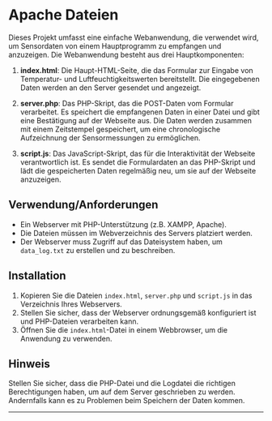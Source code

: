 # Apache Dateien

Dieses Projekt umfasst eine einfache Webanwendung, die verwendet wird, um Sensordaten von einem Hauptprogramm zu empfangen und anzuzeigen. Die Webanwendung besteht aus drei Hauptkomponenten:

1. **index.html**: Die Haupt-HTML-Seite, die das Formular zur Eingabe von Temperatur- und Luftfeuchtigkeitswerten bereitstellt. Die eingegebenen Daten werden an den Server gesendet und angezeigt.

2. **server.php**: Das PHP-Skript, das die POST-Daten vom Formular verarbeitet. Es speichert die empfangenen Daten in einer Datei und gibt eine Bestätigung auf der Webseite aus. Die Daten werden zusammen mit einem Zeitstempel gespeichert, um eine chronologische Aufzeichnung der Sensormessungen zu ermöglichen.

3. **script.js**: Das JavaScript-Skript, das für die Interaktivität der Webseite verantwortlich ist. Es sendet die Formulardaten an das PHP-Skript und lädt die gespeicherten Daten regelmäßig neu, um sie auf der Webseite anzuzeigen.

## Verwendung/Anforderungen
- Ein Webserver mit PHP-Unterstützung (z.B. XAMPP, Apache).
- Die Dateien müssen im Webverzeichnis des Servers platziert werden.
- Der Webserver muss Zugriff auf das Dateisystem haben, um `data_log.txt` zu erstellen und zu beschreiben.

## Installation

1. Kopieren Sie die Dateien `index.html`, `server.php` und `script.js` in das Verzeichnis Ihres Webservers.
2. Stellen Sie sicher, dass der Webserver ordnungsgemäß konfiguriert ist und PHP-Dateien verarbeiten kann.
3. Öffnen Sie die `index.html`-Datei in einem Webbrowser, um die Anwendung zu verwenden.

## Hinweis

Stellen Sie sicher, dass die PHP-Datei und die Logdatei die richtigen Berechtigungen haben, um auf dem Server geschrieben zu werden. Andernfalls kann es zu Problemen beim Speichern der Daten kommen.

---

